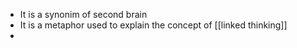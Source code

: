 - It is a synonim of second brain
- It is a metaphor used to explain the concept of [[linked thinking]]
-